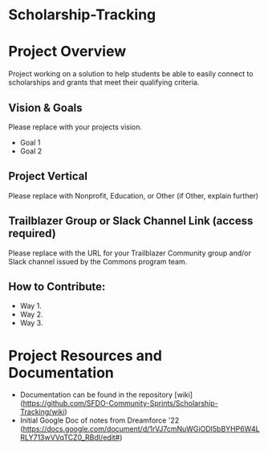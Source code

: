 # Scholarship-Tracking

# Project Overview
Project working on a solution to help students be able to easily connect to scholarships and grants that meet their qualifying criteria.

## Vision & Goals
Please replace with your projects vision.
* Goal 1
* Goal 2

## Project Vertical
Please replace with Nonprofit, Education, or Other (if Other, explain further)

## Trailblazer Group or Slack Channel Link (access required)
Please replace with the URL for your Trailblazer Community group and/or Slack channel issued by the Commons program team.

## How to Contribute:
- Way 1.
- Way 2. 
- Way 3. 

# Project Resources and Documentation
- Documentation can be found in the repository [wiki] (https://github.com/SFDO-Community-Sprints/Scholarship-Tracking/wiki)
- Initial Google Doc of notes from Dreamforce '22 (https://docs.google.com/document/d/1rVJ7cmNuWGiODI5bBYHP6W4LRLY713wVVqTCZ0_RBdI/edit#)





